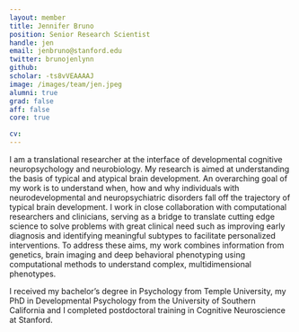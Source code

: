 ```yaml
---
layout: member
title: Jennifer Bruno
position: Senior Research Scientist
handle: jen
email: jenbruno@stanford.edu
twitter: brunojenlynn
github:
scholar: -ts8vVEAAAAJ
image: /images/team/jen.jpeg
alumni: true
grad: false
aff: false
core: true

cv:
---
```


I am a translational researcher at the interface of developmental cognitive neuropsychology and neurobiology. My research is aimed at understanding the basis of typical and atypical brain development. An overarching goal of my work is to understand when, how and why individuals with neurodevelopmental and neuropsychiatric disorders fall off the trajectory of typical brain development. I work in close collaboration with computational researchers and clinicians, serving as a bridge to translate cutting edge science to solve problems with great clinical need such as improving early diagnosis and identifying meaningful subtypes to facilitate personalized interventions. To address these aims, my work combines information from genetics, brain imaging and deep behavioral phenotyping using computational methods to understand complex, multidimensional phenotypes.

I received my bachelor’s degree in Psychology from Temple University, my PhD in Developmental Psychology from the University of Southern California and I completed postdoctoral training in Cognitive Neuroscience at Stanford.

